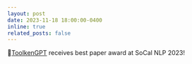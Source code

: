 ```yaml
---
layout: post
date: 2023-11-18 18:00:00-0400
inline: true
related_posts: false
---
```


🥳[ToolkenGPT](https://arxiv.org/abs/2305.11554) receives best paper award at SoCal NLP 2023! 
